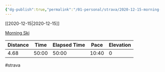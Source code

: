 ```yaml
---
{"dg-publish":true,"permalink":"/01-personal/strava/2020-12-15-morning-ski/"}
---
```



[[2020-12-15\|2020-12-15]]

[Morning Ski](https://www.strava.com/activities/4475924427)

| Distance | Time  | Elapsed Time | Pace  | Elevation |
| -------- | ----- | ------------ | ----- | --------- |
| 4.68     | 50:00 | 50:00        | 10:40 | 0         |




#strava
